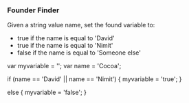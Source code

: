 ### Founder Finder

Given a string value name, set the found variable to:
  - true if the name is equal to 'David'
  - true if the name is equal to 'Nimit'
  - false if the name is equal to 'Someone else'

var myvariable = '';
var name = 'Cocoa';

if (name == 'David' || name == 'Nimit') {
  myvariable = 'true';
}

else {
  myvariable = 'false';
}